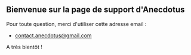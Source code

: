 ## Bienvenue sur la page de support d'Anecdotus

Pour toute question, merci d'utiliser cette adresse email : 
- contact.anecdotus@gmail.com


A très bientôt !